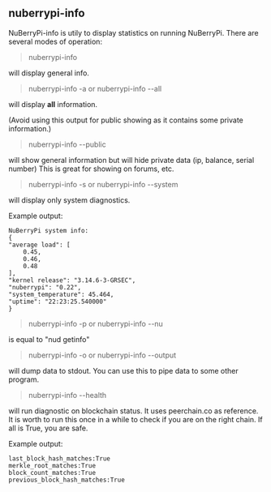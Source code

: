 ## nuberrypi-info

NuBerryPi-info is utily to display statistics on running NuBerryPi.
There are several modes of operation:

> nuberrypi-info

will display general info.

> nuberrypi-info -a or nuberrypi-info --all

will display **all** information.

(Avoid using this output for public showing as it contains some private information.)

> nuberrypi-info --public

will show general information but will hide private data (ip, balance, serial number)
This is great for showing on forums, etc.

> nuberrypi-info -s or nuberrypi-info --system

will display only system diagnostics.

Example output:

    NuBerryPi system info:
    {
    "average load": [
        0.45, 
        0.46, 
        0.48
    ], 
    "kernel release": "3.14.6-3-GRSEC", 
    "nuberrypi": "0.22", 
    "system_temperature": 45.464, 
    "uptime": "22:23:25.540000"
    }

> nuberrypi-info -p or nuberrypi-info --nu

is equal to "nud getinfo"

> nuberrypi-info -o or nuberrypi-info --output

will dump data to stdout. You can use this to pipe data to some other program.

> nuberrypi-info --health

will run diagnostic on blockchain status. It uses peerchain.co as reference.
It is worth to run this once in a while to check if you are on the right chain.
If all is True, you are safe.

Example output:

    last_block_hash_matches:True
    merkle_root_matches:True
    block_count_matches:True
    previous_block_hash_matches:True

